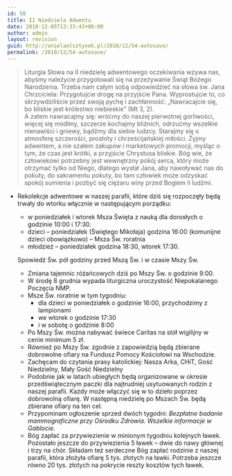 ```yaml
---
id: 58
title: II Niedziela Adwentu
date: 2010-12-05T13:33:43+00:00
author: admin
layout: revision
guid: http://anielaolsztynek.pl/2010/12/54-autosave/
permalink: /2010/12/54-autosave/
---
```

> Liturgia Słowa na II niedzielę adwentowego oczekiwania wzywa nas, abyśmy należycie przygotowali się na przeżywanie Świąt Bożego Narodzenia. Trzeba nam całym sobą odpowiedzieć na słowa św. Jana Chrzciciela: Przygotujcie drogę na przyjście Pana. Wyprostujcie to, co skrzywdziliście przez swoją pychę i zachłanność: &#8222;Nawracajcie się, bo bliskie jest królestwo niebieskie&#8221; (Mt 3, 2).  
> A zatem nawracajmy się: wróćmy do naszej pierwotnej gorliwości, więcej się módlmy, szczerze kochajmy bliźnich, odrzućmy wszelkie nienawiści i gniewy, bądźmy dla siebie ludzcy. Starajmy się o atmosferę szczerości, prostoty i chrześcijańskiej miłości. Żyjmy adwentem, a nie szałem zakupów i marketowych promocji, myśląc o tym, że czas jest krótki, a przyjście Chrystusa bliskie. Bóg wie, że człowiekowi potrzebny jest wewnętrzny pokój serca, który może otrzymać tylko od Niego, dlatego wysłał Jana, aby nawoływać nas do pokuty, do sakramentu pokuty, bo tam człowiek może odzyskać spokój sumienia i pozbyć się ciężaru winy przed Bogiem li ludźmi.

  * Rekolekcje adwentowe w naszej parafii, które dziś się rozpoczęły będą trwały do wtorku włącznie w następującym porządku: 
      * w poniedziałek i wtorek Msza Święta z nauką dla dorosłych o godzinie 10:00 i 17:30.
      * dzieci &#8211; poniedziałek (Świętego Mikołaja) godzina 16:00 (komunijne dzieci obowiązkowo) &#8211; Msza Św. roratnia
      * młodzież &#8211; poniedziałek godzina 18:30, wtorek 17:30.
    
    Spowiedź Św. pół godziny przed Mszą Św. i w czasie Mszy Św.</li> 
    
      * Zmiana tajemnic różańcowych dziś po Mszy Św. o godzinie 9:00.
      * W środę 8 grudnia wypada liturgiczna uroczystość Niepokalanego Poczęcia NMP.
      * Msze Św. roratnie w tym tygodniu: 
          * dla dzieci w poniedziałek o godzinie 16:00, przychodzimy z lampionami
          * we wtorek o godzinie 17:30
          * i w sobotę o godzinie 8:00
      * Po Mszy Św. można nabywać świece Caritas na stół wigilijny w cenie minimum 5 zł.
      * Również po Mszy Św. zgodnie z zapowiedzią będą zbierane dobrowolne ofiary na Fundusz Pomocy Kościołowi na Wschodzie.
      * Zachęcam do czytania prasy katolickiej: Nasza Arka, CHiT, Gość Niedzielny, Mały Gość Niedzielny
      * Podobnie jak w latach ubiegłych będą organizowane w okresie przedświątecznym paczki dla najtrudniej usytuowanych rodzin z naszej parafii. Każdy może włączyć się w to dzieło poprzez dobrowolną ofiarę. W następną niedzielę po Mszach Św. będą zbierane ofiary na ten cel.
      * Przypominam ogłoszenie sprzed dwóch tygodni: _Bezpłatne badanie mammograficzne przy Ośrodku Zdrowia. Wszelkie informacje w Gablocie._ 
      * Bóg zapłać za przywiezienie w minionym tygodniu kolejnych ławek. Pozostało jeszcze do przywiezienia 5 ławek &#8211; dwie do nawy głównej i trzy na chór. Składam też serdeczne Bóg zapłać rodzinie z naszej parafii, która złożyła ofiarę 5 tys. złotych na ławki. Potrzeba jeszcze równo 20 tys. złotych na pokrycie reszty kosztów tych ławek.</ul>